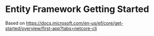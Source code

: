 # Entity Framework Getting Started

Based on https://docs.microsoft.com/en-us/ef/core/get-started/overview/first-app?tabs=netcore-cli

